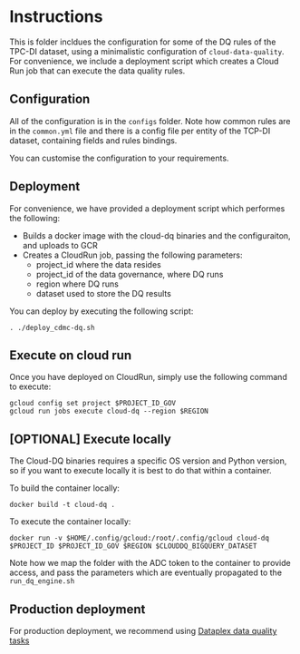 # Instructions

This is folder incldues the configuration for some of the DQ rules of the TPC-DI dataset,
using a minimalistic configuration of `cloud-data-quality`.
For convenience, we include a deployment script which creates a Cloud Run job that can execute the 
data quality rules.

## Configuration
All of the configuration is in the `configs` folder. Note how common rules are in the `common.yml` file and there is a config file per entity of the TCP-DI dataset, containing fields and rules bindings.

You can customise the configuration to your requirements.

## Deployment
For convenience, we have provided a deployment script which performes the following:
* Builds a docker image with the cloud-dq binaries and the configuraiton, and uploads to GCR
* Creates a CloudRun job, passing the following parameters: 
    * project_id where the data resides
    * project_id of the data governance, where DQ runs 
    * region where DQ runs 
    * dataset used to store the DQ results

You can deploy by executing the following script:
```
. ./deploy_cdmc-dq.sh
```

## Execute on cloud run
Once you have deployed on CloudRun, simply use the following command to execute:
```
gcloud config set project $PROJECT_ID_GOV
gcloud run jobs execute cloud-dq --region $REGION
```

## [OPTIONAL] Execute locally
The Cloud-DQ binaries requires a specific OS version and Python version, so if you want to 
execute locally it is best to do that within a container.

To build the container locally:
```
docker build -t cloud-dq .
```

To execute the container locally: 
```
docker run -v $HOME/.config/gcloud:/root/.config/gcloud cloud-dq $PROJECT_ID $PROJECT_ID_GOV $REGION $CLOUDDQ_BIGQUERY_DATASET
```
Note how we map the folder with the ADC token to the container to provide access, and pass the 
parameters which are eventually propagated to the `run_dq_engine.sh`

## Production deployment
For production deployment, we recommend using [Dataplex data quality tasks](https://cloud.google.com/dataplex/docs/check-data-quality)
